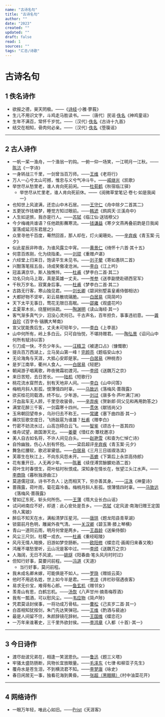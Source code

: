 ```yaml
---
name: "古诗名句"
title: "古诗名句"
author: ""
date: "2023"
created: ""
updated: ""
draft: false
read: 1
sources: ""
tags: "汇总/诗歌"
---
```


# 古诗名句

## 1 佚名诗作

- 欲报之德，昊天罔极。——《[诗经](../book/诗经.md)·小雅·蓼莪》
- 生儿不用识文字，斗鸡走马胜读书。——〔唐代〕民谣·[佚名](../wiki/佚名.md)《神鸡童谣》
- 生年不满百，常怀千岁忧。——〔汉代〕·[佚名](../wiki/佚名.md)《古诗十九首》
- 结交在相知，骨肉何必亲。——〔汉代〕·[佚名](../wiki/佚名.md)《箜篌谣》

---

## 2 古人诗作

- 一帆一桨一渔舟，一个渔翁一钓钩。一俯一仰一场笑，一江明月一江秋。——[陈沆](../wiki/陈沆.md)《一字诗》
- 一身转战三千里，一剑曾当百万师。——[王维](../wiki/王维.md)《老将行》
- 万人一心兮太山可撼，惟忠与义兮气冲斗牛。——[戚继光](../wiki/戚继光.md)《凯歌》
- 举世尽从愁里老，谁人肯向死前闲。——[杜荀鹤](../wiki/杜荀鹤.md)《秋宿临江驿》
  - 举世尽从忙里老，谁人肯向死前休。——《阅微草堂笔记·卷七·如是我闻一》
- 也知世上风波满，还恋山中木石居。——[王守仁](../wiki/王守仁.md)《舟中除夕二首其二》
- 五更犹作钱塘梦，睡觉方知过眼前。——[韩淲](../wiki/韩淲.md)《鹧鸪天·兰溪舟中》
- 人生如逆旅，我亦是行人。——[苏轼](../wiki/苏轼.md)《临江仙·送钱穆父》
- 今夕梅魂共谁语？任他疏影蘸寒流。——[钱谦益](../wiki/钱谦益.md)《寒夕文燕再叠前韵是日我闻室落成延河东君居之》
- 众里寻他千百度，蓦然回首，那人却在，灯火阑珊处。——[辛弃疾](../wiki/辛弃疾.md)《青玉案·元夕》
- 似此星辰非昨夜，为谁风露立中宵。——[黄景仁](../wiki/黄景仁.md)《绮怀十六首·其十五》
- 何意百炼刚，化为绕指柔。——[刘琨](../wiki/刘琨.md)《重赠卢谌》
- 六经堂上归来日，饱读平生未见书。——[刘子翚](../wiki/刘子翚.md)《寄如愚珙二首》
- 兴酣落笔摇五岳，诗成笑傲凌沧洲。——[李白](../wiki/李白.md)《江上吟》
- 冠盖满京华，斯人独憔悴。——[杜甫](../wiki/杜甫.md)《梦李白二首·其二》
- 功名只向马上取，真是英雄一丈夫。——[岑参](../wiki/岑参.md)《送李副使赴碛西官军》
- 千秋万岁名，寂寞身后事。——[杜甫](../wiki/杜甫.md)《梦李白二首·其二》
- 古路无行客，寒山独见君。——[刘长卿](../wiki/刘长卿.md)《碧涧别墅喜皇甫侍御相访》
- 大都好物不坚牢，彩云易散琉璃脆。——[白居易](../wiki/白居易.md)《简简吟》
- 天下太平无事日，莺花无限日高眠。——[邵雍](../wiki/邵雍.md)《观盛花吟》
- 孟夏草木长，绕屋树扶疏。——[陶渊明](../wiki/陶渊明.md)《读山海经·其一》
- 客气渐多真气少，汩没心灵何已。千古声名，百年担负，事事违初意。——[龚自珍](../wiki/龚自珍.md)《百字令·锠腢大琴南》
- 宣父犹能畏后生，丈夫未可轻年少。——[李白](../wiki/李白.md)《上李邕》
- 山中何所有，岭上多白云。只可自怡悦，不堪持赠君。——[陶弘景](../wiki/陶弘景.md)《诏问山中何所有赋诗以答》
- 引刀成一快，不负少年头。——[汪精卫](../wiki/汪精卫.md)《被逮口占》（慷慨歌）
- 提兵百万西湖上，立马吴山第一峰！[完颜亮](../wiki/完颜亮.md)《题临安山水》
- 无论海角与天涯，大抵心安即是家。——[白居易](../wiki/白居易.md)《种桃杏》
- 是岁江南旱，衢州人食人。——[白居易](../wiki/白居易.md)《轻肥》
- 朝闻游子唱离歌，昨夜微霜初渡河。——[李颀](../wiki/李颀.md)《送魏万之京》
- 来日苦短，去日苦长。——[陆机](../wiki/陆机.md)《短歌行》
- 桃花流水窅然去，别有天地非人间。——[李白](../wiki/李白.md)《山中问答》
- 梅梢月斜人影孤，恨薄情四时辜。——[马致远](../wiki/马致远.md)《落梅风·蔷薇露》
- 欲买桂花同载酒，终不似，少年游。——[刘过](../wiki/刘过.md)《唐多令·芦叶满汀洲》
- 汗血盐车无人顾，千里空收骏骨。——[辛弃疾](../wiki/辛弃疾.md)《贺新郎·同父见和再用韵答之》
- 满堂花醉三千客，一剑霜寒十四州。——[贯休](../wiki/贯休.md)《献钱尚父》
- 玉帛朝回望帝乡，乌孙归去不称王。——[常建](../wiki/常建.md)《塞下曲四首·其一》
- 痛饮狂歌空度日，飞扬跋扈为谁雄？[杜甫](../wiki/杜甫.md)《赠李白》
- 竹密不妨流水过，山高岂碍白云飞。——[智鉴](../wiki/智鉴.md)《颂古十一首其四》
- 维舟试望，故国渺天北。——[姜夔](../wiki/姜夔.md)《惜红衣·簟枕邀凉》
- 美人自古如名将，不许人间见白头。——[赵艳雪](../wiki/赵艳雪.md)《和查为仁悼亡诗》
- 自怜幽独，伤心人别有怀抱。——梁启超评[辛弃疾](../wiki/辛弃疾.md)《青玉案·元夕》
- 舞急红腰软，歌迟翠黛低。——[白居易](../wiki/白居易.md)《三月三日祓禊洛滨》
- 芙蓉生在秋江上，不向东风怨未开。——[高蟾](../wiki/高蟾.md)《下第后上永崇高侍郎》
- 花有重开日，人无再少年。——[陈著](../wiki/陈著.md)《续侄溥赏酴醾劝酒二首》
- 荷叶生时春恨生，荷叶枯时秋恨成。深知身在情长在，怅望江头江水声。——[李商隐](../wiki/李商隐.md)《暮秋独游曲江》
- 莫道儒冠误，诗书不负人；达而相天下，穷亦善其身。——[汪洙](../wiki/汪洙.md)《神童诗》
- 蔷薇露，荷叶雨，菊花霜冷香。梅梢月斜人影孤，恨薄情四时辜。——[马致远](../wiki/马致远.md)《落梅风·蔷薇露》
- 譬如辽东死，斩头何所伤。——[王薄](../wiki/王薄.md)《隋大业长白山谣》
- 试问岭南应不好，却道：此心安处是吾乡。——[苏轼](../wiki/苏轼.md)《定风波·南海归赠王定国侍人寓娘》
- 醉后不知天在水，满船清梦压星河。——[唐珙](../wiki/唐珙.md)《题龙阳县青草湖》
- 锁窗前月色明，雕阑外夜气清。——[关汉卿](../wiki/关汉卿)《碧玉箫·膝上琴横》
- 青山一道同云雨，明月何曾是两乡。——[王昌龄](../wiki/王昌龄.md)《送柴侍御》
- 风尘三尺剑，社稷一戎衣。——[杜甫](../wiki/杜甫.md)《重经昭陵》
- 风月无情人暗换，旧游如梦空肠断。——[欧阳修](../wiki/欧阳修.md)《蝶恋花·画阁归来春又晚》
- 鸿雁不堪愁里听，云山况是客中过。——[李颀](../wiki/李颀.md)《送魏万之京》
- 人海阔，无日不风波。——[姚燧](../wiki/姚燧.md)《阳春曲·笔头风月时时过》
- 但知行好事，莫要问前程。——[冯道](../wiki/冯道.md)《天道》
  - 当行好事，莫问前程。
- 我未成名卿未嫁，可能俱是不如人。——[罗隐](../wiki/罗隐.md)《赠妓云英》
- 他时不用逃名姓，世上如今半是君。——[李涉](../wiki/李涉.md)《井栏砂宿遇夜客》
- 易求无价宝，难得有心郎。——[鱼玄机](../wiki/鱼玄机.md)《赠邻女》
- 羡青山有思，白鹤忘机。——[汤恢](../wiki/汤恢.md)《八声甘州·摘青梅荐酒》
- 我有一瓢酒，可以慰风尘。——[韦应物](../wiki/韦应物.md)《简卢陟》
- 凭君莫话封侯事，一将功成万骨枯。——[曹松](../wiki/曹松.md)《己亥岁二首·其一》
- 白首相知犹按剑，朱门先达笑弹冠。——[王维](../wiki/王维.md)《酌酒与裴迪》
- 最是人间留不住，朱颜辞镜花辞树。——[王国维](../wiki/王国维.md)《蝶恋花》
- 一万年来谁著史，三千里外欲封侯。——[李鸿章](../wiki/李鸿章.md)《入都（十首）·其一》

---

## 3 今日诗作

- 渡尽劫波兄弟在，相逢一笑泯恩仇。——[鲁迅](../wiki/鲁迅.md)《题三义塔》
- 牢骚太盛防肠断，风物长宜放眼量。——[毛泽东](../wiki/毛泽东.md)《七律·和柳亚子先生》
- 覆舟水是苍生泪，不到横流君不知。——[李梦唐](../wiki/李梦唐.md)《咏史》
- 春日闲居无一事，独看花海到黄昏。——[张超（黑眼睛）](../wiki/张超.md)《村中油菜花开》

---

## 4 网络诗作

- 一眼万年轻，唯此心如旧。——[Prist](../wiki/Prist.md)《天涯客》
